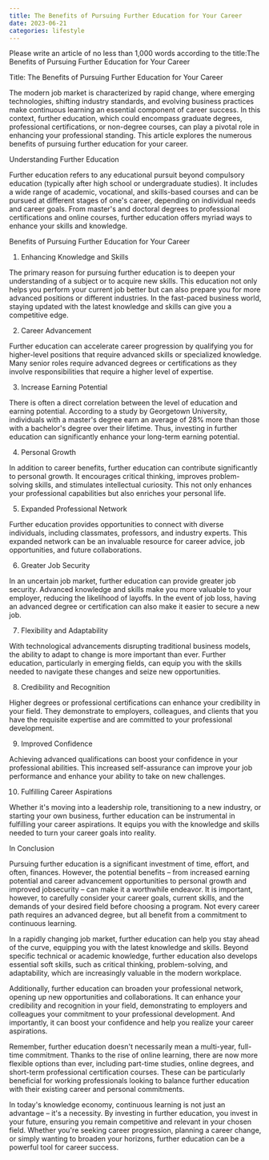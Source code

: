 ```yaml
---
title: The Benefits of Pursuing Further Education for Your Career
date: 2023-06-21
categories: lifestyle
---
```


Please write an article of no less than 1,000 words according to the title:The Benefits of Pursuing Further Education for Your Career

Title: The Benefits of Pursuing Further Education for Your Career

The modern job market is characterized by rapid change, where emerging technologies, shifting industry standards, and evolving business practices make continuous learning an essential component of career success. In this context, further education, which could encompass graduate degrees, professional certifications, or non-degree courses, can play a pivotal role in enhancing your professional standing. This article explores the numerous benefits of pursuing further education for your career.

Understanding Further Education

Further education refers to any educational pursuit beyond compulsory education (typically after high school or undergraduate studies). It includes a wide range of academic, vocational, and skills-based courses and can be pursued at different stages of one's career, depending on individual needs and career goals. From master's and doctoral degrees to professional certifications and online courses, further education offers myriad ways to enhance your skills and knowledge.

Benefits of Pursuing Further Education for Your Career

1. Enhancing Knowledge and Skills

The primary reason for pursuing further education is to deepen your understanding of a subject or to acquire new skills. This education not only helps you perform your current job better but can also prepare you for more advanced positions or different industries. In the fast-paced business world, staying updated with the latest knowledge and skills can give you a competitive edge.

2. Career Advancement

Further education can accelerate career progression by qualifying you for higher-level positions that require advanced skills or specialized knowledge. Many senior roles require advanced degrees or certifications as they involve responsibilities that require a higher level of expertise.

3. Increase Earning Potential

There is often a direct correlation between the level of education and earning potential. According to a study by Georgetown University, individuals with a master's degree earn an average of 28% more than those with a bachelor's degree over their lifetime. Thus, investing in further education can significantly enhance your long-term earning potential.

4. Personal Growth

In addition to career benefits, further education can contribute significantly to personal growth. It encourages critical thinking, improves problem-solving skills, and stimulates intellectual curiosity. This not only enhances your professional capabilities but also enriches your personal life.

5. Expanded Professional Network

Further education provides opportunities to connect with diverse individuals, including classmates, professors, and industry experts. This expanded network can be an invaluable resource for career advice, job opportunities, and future collaborations.

6. Greater Job Security

In an uncertain job market, further education can provide greater job security. Advanced knowledge and skills make you more valuable to your employer, reducing the likelihood of layoffs. In the event of job loss, having an advanced degree or certification can also make it easier to secure a new job.

7. Flexibility and Adaptability

With technological advancements disrupting traditional business models, the ability to adapt to change is more important than ever. Further education, particularly in emerging fields, can equip you with the skills needed to navigate these changes and seize new opportunities.

8. Credibility and Recognition

Higher degrees or professional certifications can enhance your credibility in your field. They demonstrate to employers, colleagues, and clients that you have the requisite expertise and are committed to your professional development.

9. Improved Confidence

Achieving advanced qualifications can boost your confidence in your professional abilities. This increased self-assurance can improve your job performance and enhance your ability to take on new challenges.

10. Fulfilling Career Aspirations

Whether it's moving into a leadership role, transitioning to a new industry, or starting your own business, further education can be instrumental in fulfilling your career aspirations. It equips you with the knowledge and skills needed to turn your career goals into reality.

In Conclusion

Pursuing further education is a significant investment of time, effort, and often, finances. However, the potential benefits – from increased earning potential and career advancement opportunities to personal growth and improved jobsecurity – can make it a worthwhile endeavor. It is important, however, to carefully consider your career goals, current skills, and the demands of your desired field before choosing a program. Not every career path requires an advanced degree, but all benefit from a commitment to continuous learning.

In a rapidly changing job market, further education can help you stay ahead of the curve, equipping you with the latest knowledge and skills. Beyond specific technical or academic knowledge, further education also develops essential soft skills, such as critical thinking, problem-solving, and adaptability, which are increasingly valuable in the modern workplace.

Additionally, further education can broaden your professional network, opening up new opportunities and collaborations. It can enhance your credibility and recognition in your field, demonstrating to employers and colleagues your commitment to your professional development. And importantly, it can boost your confidence and help you realize your career aspirations.

Remember, further education doesn't necessarily mean a multi-year, full-time commitment. Thanks to the rise of online learning, there are now more flexible options than ever, including part-time studies, online degrees, and short-term professional certification courses. These can be particularly beneficial for working professionals looking to balance further education with their existing career and personal commitments.

In today's knowledge economy, continuous learning is not just an advantage – it's a necessity. By investing in further education, you invest in your future, ensuring you remain competitive and relevant in your chosen field. Whether you're seeking career progression, planning a career change, or simply wanting to broaden your horizons, further education can be a powerful tool for career success.
